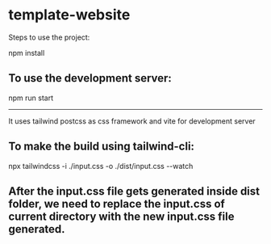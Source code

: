 # template-website
Steps to use the project:

npm install


<h2>To use the development server: </h2>
npm run start
<hr>

It uses tailwind postcss as css framework and vite for development server
<h2>
To make the build using tailwind-cli:
</h2>
npx tailwindcss -i ./input.css -o ./dist/input.css --watch

<h2>After the input.css file gets generated inside dist folder, we need to replace the input.css of current directory with the new input.css file generated.
  </h2>
